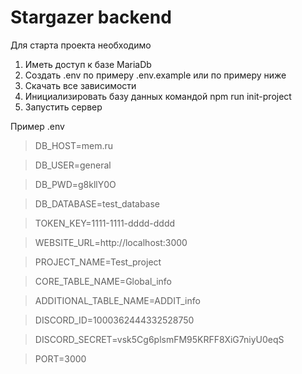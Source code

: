 # Stargazer backend

Для старта проекта необходимо

1. Иметь доступ к базе MariaDb
2. Создать .env по примеру .env.example или по примеру ниже
3. Скачать все зависимости
4. Инициализировать базу данных командой npm run init-project
5. Запустить сервер

Пример .env

   > DB_HOST=mem.ru
   
   > DB_USER=general
   
   > DB_PWD=g8kllY0O
   
   > DB_DATABASE=test_database
   
   > TOKEN_KEY=1111-1111-dddd-dddd
   
   > WEBSITE_URL=http://localhost:3000
   
   > PROJECT_NAME=Test_project
   
   > CORE_TABLE_NAME=Global_info
   
   > ADDITIONAL_TABLE_NAME=ADDIT_info
   
   > DISCORD_ID=1000362444332528750
   
   > DISCORD_SECRET=vsk5Cg6plsmFM95KRFF8XiG7niyU0eqS
   
   > PORT=3000
